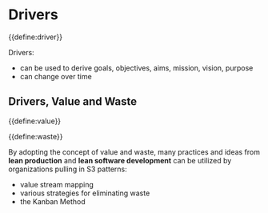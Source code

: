 # Drivers

{{define:driver}}

Drivers:

-   can be used to derive goals, objectives, aims, mission, vision, purpose
-   can change over time

## Drivers, Value and Waste

{{define:value}}

{{define:waste}}

By adopting the concept of value and waste, many practices and ideas from **lean production** and **lean software development** can be utilized by organizations pulling in S3 patterns:

-   value stream mapping
-   various strategies for eliminating waste
-   the Kanban Method
